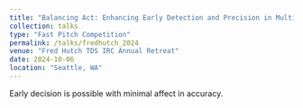 ```yaml
---
title: "Balancing Act: Enhancing Early Detection and Precision in Multi-Step Diagnostic Pathways Under Neyman--Pearson Paradigm"
collection: talks
type: "Fast Pitch Competition"
permalink: /talks/fredhutch_2024
venue: "Fred Hutch TDS IRC Annual Retreat"
date: 2024-10-06
location: "Seattle, WA"
---
```


Early decision is possible with minimal affect in accuracy. 